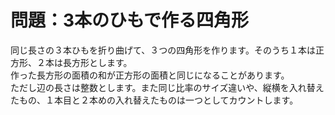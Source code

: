 # 問題：3本のひもで作る四角形

同じ長さの３本ひもを折り曲げて、３つの四角形を作ります。そのうち１本は正方形、２本は長方形とします。  
作った長方形の面積の和が正方形の面積と同じになることがあります。  
ただし辺の長さは整数とします。また同じ比率のサイズ違いや、縦横を入れ替えたもの、１本目と２本めの入れ替えたものは一つとしてカウントします。
